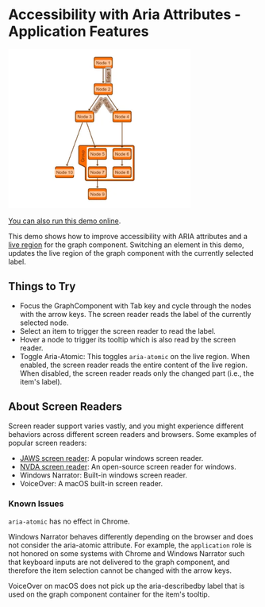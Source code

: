 <!--
 //////////////////////////////////////////////////////////////////////////////
 // @license
 // This file is part of yFiles for HTML.
 // Use is subject to license terms.
 //
 // Copyright (c) by yWorks GmbH, Vor dem Kreuzberg 28,
 // 72070 Tuebingen, Germany. All rights reserved.
 //
 //////////////////////////////////////////////////////////////////////////////
-->
# Accessibility with Aria Attributes - Application Features

<img src="../../../doc/demo-thumbnails/accessibility.webp" alt="demo-thumbnail" height="320"/>

[You can also run this demo online](https://www.yfiles.com/demos/application-features/accessibility/).

This demo shows how to improve accessibility with ARIA attributes and a [live region](https://developer.mozilla.org/docs/Web/Accessibility/ARIA/ARIA_Live_Regions) for the graph component. Switching an element in this demo, updates the live region of the graph component with the currently selected label.

## Things to Try

- Focus the GraphComponent with Tab key and cycle through the nodes with the arrow keys. The screen reader reads the label of the currently selected node.
- Select an item to trigger the screen reader to read the label.
- Hover a node to trigger its tooltip which is also read by the screen reader.
- Toggle Aria-Atomic: This toggles `aria-atomic` on the live region. When enabled, the screen reader reads the entire content of the live region. When disabled, the screen reader reads only the changed part (i.e., the item's label).

## About Screen Readers

Screen reader support varies vastly, and you might experience different behaviors across different screen readers and browsers. Some examples of popular screen readers:

- [JAWS screen reader](https://www.freedomscientific.com/products/software/jaws/): A popular windows screen reader.
- [NVDA screen reader](https://www.nvaccess.org/download/): An open-source screen reader for windows.
- Windows Narrator: Built-in windows screen reader.
- VoiceOver: A macOS built-in screen reader.

### Known Issues

`aria-atomic` has no effect in Chrome.

Windows Narrator behaves differently depending on the browser and does not consider the aria-atomic attribute. For example, the `application` role is not honored on some systems with Chrome and Windows Narrator such that keyboard inputs are not delivered to the graph component, and therefore the item selection cannot be changed with the arrow keys.

VoiceOver on macOS does not pick up the aria-describedby label that is used on the graph component container for the item's tooltip.

